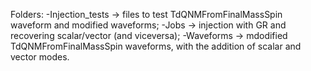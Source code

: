 Folders:
-Injection_tests -> files to test TdQNMFromFinalMassSpin waveform and modified waveforms;
-Jobs -> injection with GR and recovering scalar/vector (and viceversa);
-Waveforms -> mdodified TdQNMFromFinalMassSpin waveforms, with the addition of scalar and vector modes.
